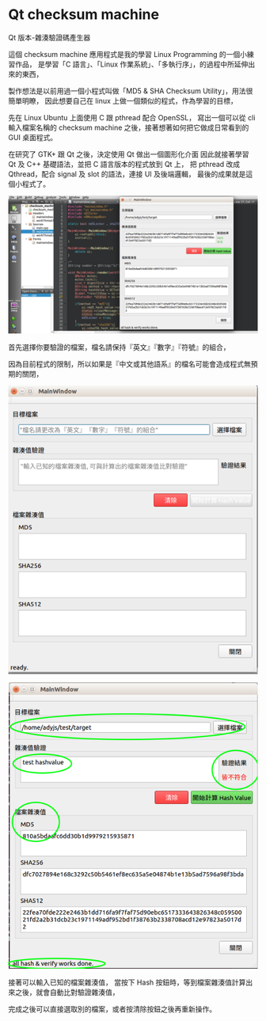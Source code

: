 # Qt checksum machine

Qt 版本-雜湊驗證碼產生器


這個 checksum machine 應用程式是我的學習 Linux Programming 的一個小練習作品，
是學習「C 語言」、「Linux 作業系統」、「多執行序」，的過程中所延伸出來的東西，

製作想法是以前用過一個小程式叫做「MD5 & SHA Checksum Utility」，用法很簡單明瞭，
因此想要自己在 linux 上做一個類似的程式，作為學習的目標，

先在 Linux Ubuntu 上面使用 C 跟 pthread 配合 OpenSSL，
寫出一個可以從 cli 輸入檔案名稱的 checksum machine 之後，接著想著如何把它做成日常看到的 GUI 桌面程式。

在研究了 GTK+ 跟 Qt 之後，決定使用 Qt 做出一個圖形化介面
因此就接著學習 Qt 及 C++ 基礎語法，並把 C 語言版本的程式放到 Qt 上，
把 pthread 改成 Qthread，配合 signal 及 slot 的語法，連接 UI 及後端邏輯，
最後的成果就是這個小程式了。


![checksum machine](./image/checksum-machine.png)


首先選擇你要驗證的檔案，檔名請保持『英文』『數字』『符號』的組合，

因為目前程式的限制，所以如果是『中文或其他語系』的檔名可能會造成程式無預期的關閉，


![main window](./image/main.png)


![main2 window](./image/main_2.png)


接著可以輸入已知的檔案雜湊值，
當按下 Hash 按鈕時，等到檔案雜湊值計算出來之後，就會自動比對驗證雜湊值，

完成之後可以直接選取別的檔案，或者按清除按鈕之後再重新操作。































